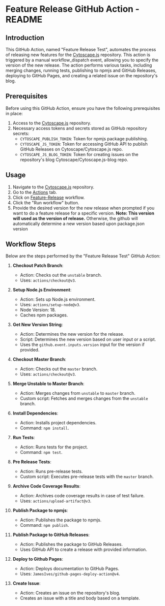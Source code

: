 # Feature Release GitHub Action - README

## Introduction

This GitHub Action, named "Feature Release Test", automates the process of releasing new features for the [Cytoscape.js](https://github.com/AkMo3/cytoscape.js) repository. This action is triggered by a manual workflow_dispatch event, allowing you to specify the version of the new release. The action performs various tasks, including merging changes, running tests, publishing to npmjs and GitHub Releases, deploying to GitHub Pages, and creating a related issue on the repository's blog.

## Prerequisites

Before using this GitHub Action, ensure you have the following prerequisites in place:

1. Access to the [Cytoscape.js](https://github.com/AkMo3/cytoscape.js) repository.
2. Necessary access tokens and secrets stored as GitHub repository secrets:
   - `CYTOSCAPE_PUBLISH_TOKEN`: Token for npmjs package publishing.
   - `CYTOSCAPE_JS_TOKEN`: Token for accessing GitHub API to publish GitHub Releases on Cytoscape/Cytoscape.js repo.
   - `CYTOSCAPE_JS_BLOG_TOKEN`: Token for creating issues on the repository's blog Cytoscape/Cytoscape.js-blog repo.

## Usage

1. Navigate to the [Cytoscape.js](https://github.com/AkMo3/cytoscape.js) repository.
2. Go to the [Actions](https://github.com/AkMo3/cytoscape.js/actions) tab.
3. Click on [Feature-Release](https://github.com/AkMo3/cytoscape.js/actions/workflows/feature-release-test.yml) workflow.
4. Click the "Run workflow" button.
5. Provide the desired version for the new release when prompted if you want to do a feature release for a specific version. **Note: This version will used as the version of release.** Otherwise, the github will automatically determine a new version based upon package.json version

## Workflow Steps

Below are the steps performed by the "Feature Release Test" GitHub Action:

1. **Checkout Patch Branch**:
   - Action: Checks out the `unstable` branch.
   - Uses: `actions/checkout@v3`.

2. **Setup Node.js Environment**:
   - Action: Sets up Node.js environment.
   - Uses: `actions/setup-node@v3`.
   - Node Version: 18.
   - Caches npm packages.

3. **Get New Version String**:
   - Action: Determines the new version for the release.
   - Script: Determines the new version based on user input or a script.
   - Uses the `github.event.inputs.version` input for the version if provided.

4. **Checkout Master Branch**:
   - Action: Checks out the `master` branch.
   - Uses: `actions/checkout@v3`.

5. **Merge Unstable to Master Branch**:
   - Action: Merges changes from `unstable` to `master` branch.
   - Custom script: Fetches and merges changes from the `unstable` branch.

6. **Install Dependencies**:
   - Action: Installs project dependencies.
   - Command: `npm install`.

7. **Run Tests**:
   - Action: Runs tests for the project.
   - Command: `npm test`.

8. **Pre Release Tests**:
   - Action: Runs pre-release tests.
   - Custom script: Executes pre-release tests with the `master` branch.

9. **Archive Code Coverage Results**:
   - Action: Archives code coverage results in case of test failure.
   - Uses: `actions/upload-artifact@v3`.

10. **Publish Package to npmjs**:
    - Action: Publishes the package to npmjs.
    - Command: `npm publish`.

11. **Publish Package to GitHub Releases**:
    - Action: Publishes the package to GitHub Releases.
    - Uses GitHub API to create a release with provided information.

12. **Deploy to Github Pages**:
    - Action: Deploys documentation to GitHub Pages.
    - Uses: `JamesIves/github-pages-deploy-action@v4`.

13. **Create Issue**:
    - Action: Creates an issue on the repository's blog.
    - Creates an issue with a title and body based on a template.

